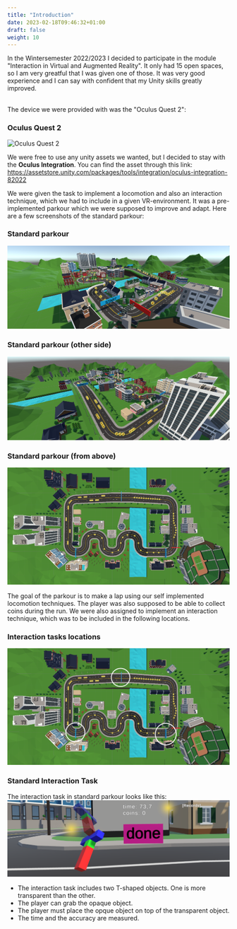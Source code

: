 ```yaml
---
title: "Introduction"
date: 2023-02-18T09:46:32+01:00
draft: false
weight: 10
---
```


In the Wintersemester 2022/2023 I decided to participate in the module "Interaction in Virtual and Augmented Reality".
It only had 15 open spaces, so I am very greatful that I was given one of those.
It was very good experience and I can say with confident that my Unity skills greatly improved.<br><br>

The device we were provided with was the "Oculus Quest 2":

### Oculus Quest 2

![Oculus Quest 2](https://raw.githubusercontent.com/Lithanel/Lithanel_page/master/images/introduction/oculus_quest.png)<br>

We were free to use any unity assets we wanted, but I decided to stay with the **Oculus Integration**. You can find the asset through this link: <br>
https://assetstore.unity.com/packages/tools/integration/oculus-integration-82022 <br>

We were given the task to implement a locomotion and also an interaction technique, which we had to include in a given VR-environment.
It was a pre-implemented parkour which we were supposed to improve and adapt.
Here are a few screenshots of the standard parkour:

### Standard parkour

![Standard parkour](https://raw.githubusercontent.com/Lithanel/Lithanel_page/master/images/introduction/standard_parkour.png)

### Standard parkour (other side)

![Standard parkour other side](https://raw.githubusercontent.com/Lithanel/Lithanel_page/master/images/introduction/standard_parkour2.png)

### Standard parkour (from above)

![Standard parkour from above](https://raw.githubusercontent.com/Lithanel/Lithanel_page/master/images/introduction/standard_parkour_up.png) <br>

The goal of the parkour is to make a lap using our self implemented locomotion techniques. 
The player was also supposed to be able to collect coins during the run.
We were also assigned to implement an interaction technique, which was to be included in the following locations.

### Interaction tasks locations

![Standard parkour tasks](https://raw.githubusercontent.com/Lithanel/Lithanel_page/master/images/introduction/standard_parkour_tasks.png)

### Standard Interaction Task

The interaction task in standard parkour looks like this:<br>
![Standard interaction task](https://raw.githubusercontent.com/Lithanel/Lithanel_page/master/images/introduction/standard_interaction_task.png)<br>

* The interaction task includes two T-shaped objects. One is more transparent than the other.
* The player can grab the opaque object.
* The player must place the opque object on top of the transparent object.
* The time and the accuracy are measured.